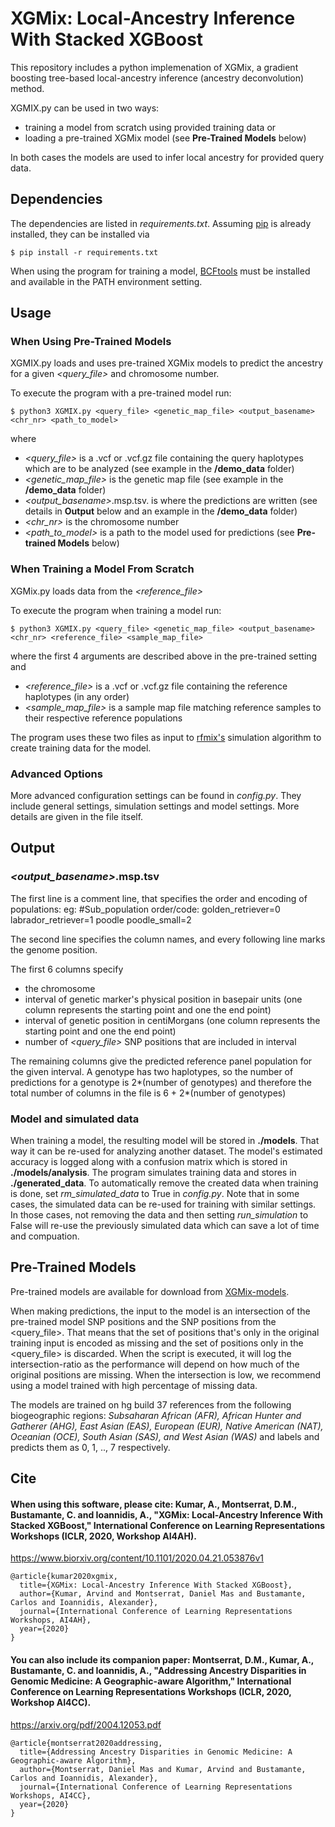 # XGMix: Local-Ancestry Inference With Stacked XGBoost

This repository includes a python implemenation of XGMix, a gradient boosting tree-based local-ancestry inference (ancestry deconvolution) method. 

XGMIX.py can be used in two ways:

- training a model from scratch using provided training data or 
- loading a pre-trained XGMix model (see **Pre-Trained Models** below)

In both cases the models are used to infer local ancestry for provided query data.

## Dependencies
The dependencies are listed in *requirements.txt*. Assuming [pip](https://pip.pypa.io/en/stable/) is already installed, they can be installed via
```
$ pip install -r requirements.txt
```
When using the program for training a model, [BCFtools](http://samtools.github.io/bcftools/bcftools.html) must be installed and available in the PATH environment setting.

## Usage

### When Using Pre-Trained Models
XGMIX.py loads and uses pre-trained XGMix models to predict the ancestry for a given *<query_file>* and chromosome number. 

To execute the program with a pre-trained model run:
```
$ python3 XGMIX.py <query_file> <genetic_map_file> <output_basename> <chr_nr> <path_to_model> 
```

where 
- *<query_file>* is a .vcf or .vcf.gz file containing the query haplotypes which are to be analyzed (see example in the **/demo_data** folder)
- *<genetic_map_file>* is the genetic map file (see example in the **/demo_data** folder)
- *<output_basename>*.msp.tsv. is where the predictions are written (see details in **Output** below and an example in the **/demo_data** folder)
- *<chr_nr>* is the chromosome number
- *<path_to_model>* is a path to the model used for predictions (see **Pre-trained Models** below)

### When Training a Model From Scratch
XGMix.py loads data from the *<reference_file>* 

To execute the program when training a model run:
```
$ python3 XGMIX.py <query_file> <genetic_map_file> <output_basename> <chr_nr> <reference_file> <sample_map_file>
```

where the first 4 arguments are described above in the pre-trained setting and 
- *<reference_file>* is a .vcf or .vcf.gz file containing the reference haplotypes (in any order)
- *<sample_map_file>* is a sample map file matching reference samples to their respective reference populations

The program uses these two files as input to [rfmix's](https://github.com/slowkoni/rfmix) simulation algorithm to create training data for the model.

### Advanced Options
More advanced configuration settings can be found in *config.py*. 
They include general settings, simulation settings and model settings. More details are given in the file itself.

## Output

### *<output_basename>*.msp.tsv
The first line is a comment line, that specifies the order and encoding of populations: eg:
#Sub_population order/code: golden_retriever=0 labrador_retriever=1 poodle poodle_small=2

The second line specifies the column names, and every following line marks the genome position.

The first 6 columns specify
- the chromosome
- interval of genetic marker's physical position in basepair units (one column represents the starting point and one the end point)
- interval of genetic position in centiMorgans (one column represents the starting point and one the end point)
- number of *<query_file>* SNP positions that are included in interval

The remaining columns give the predicted reference panel population for the given interval. A genotype has two haplotypes, so the number of predictions for a genotype is 2*(number of genotypes) and therefore the total number of columns in the file is 6 + 2*(number of genotypes)

### Model and simulated data
When training a model, the resulting model will be stored in **./models**. That way it can be re-used for analyzing another dataset.
The model's estimated accuracy is logged along with a confusion matrix which is stored in **./models/analysis**.
The program simulates training data and stores in **./generated_data**. To automatically remove the created data when training is done,
set *rm_simulated_data* to True in *config.py*. Note that in some cases, the simulated data can be re-used for training with similar settings. 
In those cases, not removing the data and then setting *run_simulation* to False will re-use the previously simulated data which can save a lot of time and compuation.

## Pre-Trained Models

Pre-trained models are available for download from [XGMix-models](https://github.com/AI-sandbox/XGMix-models).

When making predictions, the input to the model is an intersection of the pre-trained model SNP positions and the SNP positions from the <query_file>. That means that the set of positions that's only in the original training input is encoded as missing and the set of positions only in the <query_file> is discarded. When the script is executed, it will log the intersection-ratio as the performance will depend on how much of the original positions are missing. When the intersection is low, we recommend using a model trained with high percentage of missing data.

The models are trained on hg build 37 references from the following biogeographic regions: *Subsaharan African (AFR), African Hunter and Gatherer (AHG), East Asian (EAS), European (EUR), Native American (NAT), Oceanian (OCE), South Asian (SAS), and West Asian (WAS)* and labels and predicts them as 0, 1, .., 7 respectively.

## Cite

#### When using this software, please cite: Kumar, A., Montserrat, D.M., Bustamante, C. and Ioannidis, A., "XGMix: Local-Ancestry Inference With Stacked XGBoost," International Conference on Learning Representations Workshops (ICLR, 2020, Workshop AI4AH).

https://www.biorxiv.org/content/10.1101/2020.04.21.053876v1

```
@article{kumar2020xgmix,
  title={XGMix: Local-Ancestry Inference With Stacked XGBoost},
  author={Kumar, Arvind and Montserrat, Daniel Mas and Bustamante, Carlos and Ioannidis, Alexander},
  journal={International Conference of Learning Representations Workshops, AI4AH},
  year={2020}
}
```

#### You can also include its companion paper: Montserrat, D.M., Kumar, A., Bustamante, C. and Ioannidis, A., "Addressing Ancestry Disparities in Genomic Medicine: A Geographic-aware Algorithm," International Conference on Learning Representations Workshops (ICLR, 2020, Workshop AI4CC).

https://arxiv.org/pdf/2004.12053.pdf

```
@article{montserrat2020addressing,
  title={Addressing Ancestry Disparities in Genomic Medicine: A Geographic-aware Algorithm},
  author={Montserrat, Daniel Mas and Kumar, Arvind and Bustamante, Carlos and Ioannidis, Alexander},
  journal={International Conference of Learning Representations Workshops, AI4CC},
  year={2020}
}
```



